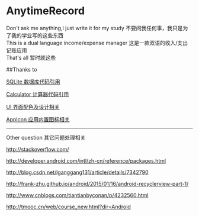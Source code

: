 # AnytimeRecord
Don't ask me anything,I just write it for my study    不要问我任何事，我只是为了我的学业写的这些东西    
This is a dual language income/expense manager    这是一款双语的收入/支出记账应用    
That's all    暂时就这些

##Thanks to

[SQLite  数据库代码引用](http://my.oschina.net/jettWang/blog/613343?fromerr=mjpojPpL)

[Calculator  计算器代码引用](http://wenku.baidu.com/view/9c2829c22cc58bd63186bd4d.html)

[UI  界面配色及设计相关](https://play.google.com/store/apps/details?id=com.rwal.material)

[AppIcon  应用内置图标相关](https://github.com/MajeurAndroid/Android-Material-Icons)

---

Other question  其它问题处理相关

http://stackoverflow.com/

http://developer.android.com/intl/zh-cn/reference/packages.html

http://blog.csdn.net/lganggang131/article/details/7342790


http://frank-zhu.github.io/android/2015/01/16/android-recyclerview-part-1/

http://www.cnblogs.com/tiantianbyconan/p/4232560.html

http://tmooc.cn/web/course_new.html?dir=Android
